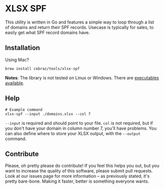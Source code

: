 # XLSX SPF

This utility is written in Go and features a simple way to loop through a list of domains and return their SPF records. Usecase is typically for sales, to easily get what SPF record domains have.

## Installation

Using Mac?

```shell
brew install cobraz/tools/xlsx-spf
```

**Notes**: The library is not tested on Linux or Windows. There are [executables available](https://github.com/cobraz/xlsx-spf/releases/latest).

## Help

```shell
# Example command
xlsx-spf --input ./domains.xlsx --col 7
```

`--input` is required and should point to your file. `col` is not required, but if you don't have your domain in column number 7, you'll have problems. You can also define where to store your XLSX output, with
the `--output` command.

## Contribute

Please, oh pretty please do contribute! If you feel this helps you out, but you want to increase the quality of this software, please submit pull requests. Look at our issues page for more information – as previously stated, it's pretty bare-bone. Making it faster, better is something everyone wants.
